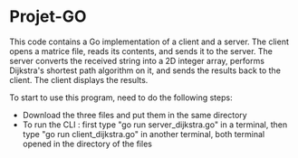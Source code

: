 # Projet-GO

This code contains a Go implementation of a client and a server. The client opens a matrice file, reads its contents, and sends it to the server. The
server converts the received string into a 2D integer array, performs Dijkstra's shortest path algorithm on it, and sends the results back to the client. 
The client displays the results.

To start to use this program, need to do the following steps:
- Download the three files and put them in the same directory
- To run the CLI : first type "go run server_dijkstra.go" in a terminal, then type "go run client_dijkstra.go" in another terminal, both terminal opened in the directory of the files
